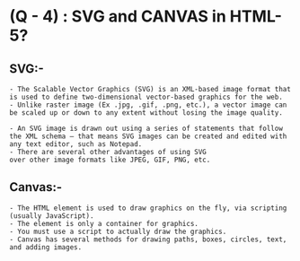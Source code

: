 # (Q - 4) : SVG and CANVAS in HTML-5?
## SVG:-

    - The Scalable Vector Graphics (SVG) is an XML-based image format that is used to define two-dimensional vector-based graphics for the web.
    - Unlike raster image (Ex .jpg, .gif, .png, etc.), a vector image can be scaled up or down to any extent without losing the image quality.

    - An SVG image is drawn out using a series of statements that follow the XML schema — that means SVG images can be created and edited with any text editor, such as Notepad.
    - There are several other advantages of using SVG 
    over other image formats like JPEG, GIF, PNG, etc.

## Canvas:-

    - The HTML element is used to draw graphics on the fly, via scripting (usually JavaScript).
    - The element is only a container for graphics.
    - You must use a script to actually draw the graphics.
    - Canvas has several methods for drawing paths, boxes, circles, text, and adding images.